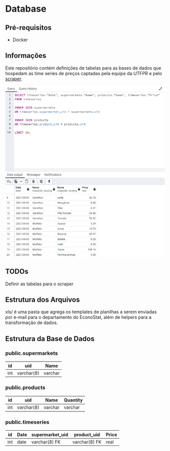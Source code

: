 # Database

## Pré-requisitos

- Docker

## Informações

Este repositório contém definições de tabelas para as bases de dados que hospedam as time series de preços captadas pela equipe da UTFPR e pelo [scraper](https://github.com/lukeathedev/scraper).

![Exemplo de query](./doc/query-1.png)

## TODOs

Definir as tabelas para o scraper

## Estrutura dos Arquivos

xls/ é uma pasta que agrega os templates de planilhas a serem enviadas por e-mail para o departamento do EconoStat, além de helpers para a transformação de dados.

## Estrutura da Base de Dados

### public.supermarkets

| id  | uid        | Name    |
|-----|------------|---------|
| int | varchar(8) | varchar |

### public.products

| id  | uid        | Name    | Quantity |
|-----|------------|---------|----------|
| int | varchar(8) | varchar | varchar  |

### public.timeseries

| id  | Date | supermarket_uid | product_uid   | Price |
|-----|------|-----------------|---------------|-------|
| int | date | varchar(8) FK   | varchar(8) FK | real  |
